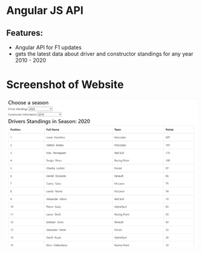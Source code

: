 # Angular JS API
## Features:
* Angular API for F1 updates
* gets the latest data about driver and constructor standings for any year 2010 - 2020

# Screenshot of Website 

<img src="Screenshot.jpg" alt="screenshot of the Web app">